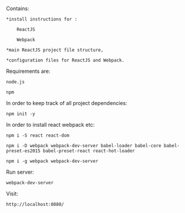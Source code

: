 Contains:

    *install instructions for :

        ReactJS

        Webpack

    *main ReactJS project file structure,
    
    *configuration files for ReactJS and Webpack.

Requirements are:

	node.js
	
	npm

In order to keep track of all project dependencies:

	npm init -y

In order to install react webpack etc:

	npm i -S react react-dom

	npm i -D webpack webpack-dev-server babel-loader babel-core babel-preset-es2015 babel-preset-react react-hot-loader

	npm i -g webpack webpack-dev-server

Run server:

	webpack-dev-server

Visit:

    http://localhost:8080/
